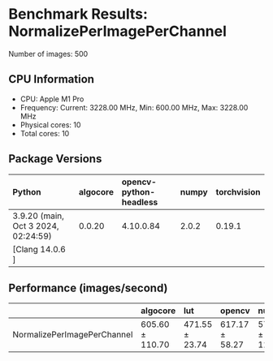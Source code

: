 # Benchmark Results: NormalizePerImagePerChannel

Number of images: 500

## CPU Information

- CPU: Apple M1 Pro
- Frequency: Current: 3228.00 MHz, Min: 600.00 MHz, Max: 3228.00 MHz
- Physical cores: 10
- Total cores: 10

## Package Versions

| Python                                | algocore   | opencv-python-headless   | numpy   | torchvision   |
|:--------------------------------------|:-----------|:-------------------------|:--------|:--------------|
| 3.9.20 (main, Oct  3 2024, 02:24:59)  | 0.0.20     | 4.10.0.84                | 2.0.2   | 0.19.1        |
| [Clang 14.0.6 ]                       |            |                          |         |               |

## Performance (images/second)

|                             | algocore        | lut            | opencv         | numpy           | simsimd   |
|:----------------------------|:----------------|:---------------|:---------------|:----------------|:----------|
| NormalizePerImagePerChannel | 605.60 ± 110.70 | 471.55 ± 23.74 | 617.17 ± 58.27 | 578.95 ± 118.88 | N/A       |
